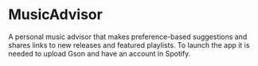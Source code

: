 # MusicAdvisor
A personal music advisor that makes preference-based suggestions and shares links to new releases and featured playlists.
To launch the app it is needed to upload Gson and have an account in Spotify.
